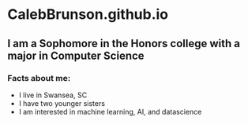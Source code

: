 # CalebBrunson.github.io
## I am a Sophomore in the Honors college with a major in Computer Science 
### Facts about me:
- I live in Swansea, SC
- I have two younger sisters
- I am interested in machine learning, AI, and datascience
